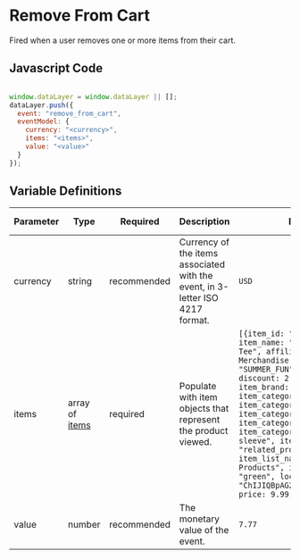 # Remove From Cart

Fired when a user removes one or more items from their cart.

## Javascript Code

```js

window.dataLayer = window.dataLayer || [];
dataLayer.push({
  event: "remove_from_cart",
  eventModel: {
    currency: "<currency>", 
    items: "<items>", 
    value: "<value>" 
  }
});
```

## Variable Definitions

|Parameter|Type|Required|Description|Example|Pattern|Min Length|Max Length|
| --- | --- | --- | --- | --- | --- | --- | --- |
|currency|string|recommended|Currency of the items associated with the event, in 3-letter ISO 4217 format.|`USD`|`^[A-Z]{3}$`|3|3|
|items|array of [items](/schemas/item.md)|required|Populate with item objects that represent the product viewed.|`[{item_id: "SKU_12345", item_name: "Stan and Friends Tee", affiliation: "Google Merchandise Store", coupon: "SUMMER_FUN", currency: "USD", discount: 2.22, index: 0, item_brand: "Google", item_category: "Apparel", item_category2: "Adult", item_category3: "Shirts", item_category4: "Crew", item_category5: "Short sleeve", item_list_id: "related_products", item_list_name: "Related Products", item_variant: "green", location_id: "ChIJIQBpAG2ahYAR_6128GcTUEo", price: 9.99, quantity: 1}]`
|value|number|recommended|The monetary value of the event.|`7.77`|`^\d\.\d\d$`|||0.00|